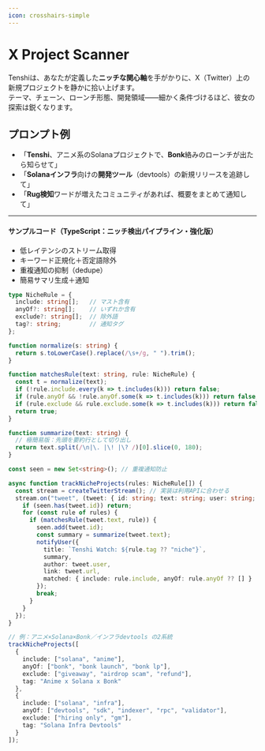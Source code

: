 ```yaml
---
icon: crosshairs-simple
---
```


# X Project Scanner

Tenshiは、あなたが定義した**ニッチな関心軸**を手がかりに、X（Twitter）上の新規プロジェクトを静かに拾い上げます。\
テーマ、チェーン、ローンチ形態、開発領域——細かく条件づけるほど、彼女の探索は鋭くなります。

## プロンプト例

* 「**Tenshi**、アニメ系のSolanaプロジェクトで、**Bonk**絡みのローンチが出たら知らせて」
* 「**Solanaインフラ**向けの**開発ツール**（devtools）の新規リリースを追跡して」
* 「**Rug検知**ワードが増えたコミュニティがあれば、概要をまとめて通知して」

***

#### サンプルコード（TypeScript：ニッチ検出パイプライン・強化版）

* 低レイテンシのストリーム取得
* キーワード正規化＋否定語除外
* 重複通知の抑制（dedupe）
* 簡易サマリ生成＋通知

```ts
type NicheRule = {
  include: string[];   // マスト含有
  anyOf?: string[];    // いずれか含有
  exclude?: string[];  // 除外語
  tag?: string;        // 通知タグ
};

function normalize(s: string) {
  return s.toLowerCase().replace(/\s+/g, " ").trim();
}

function matchesRule(text: string, rule: NicheRule) {
  const t = normalize(text);
  if (!rule.include.every(k => t.includes(k))) return false;
  if (rule.anyOf && !rule.anyOf.some(k => t.includes(k))) return false;
  if (rule.exclude && rule.exclude.some(k => t.includes(k))) return false;
  return true;
}

function summarize(text: string) {
  // 極簡易版：先頭を要約行として切り出し
  return text.split(/\n|\. |\! |\? /)[0].slice(0, 180);
}

const seen = new Set<string>(); // 重複通知防止

async function trackNicheProjects(rules: NicheRule[]) {
  const stream = createTwitterStream(); // 実装は利用APIに合わせる
  stream.on("tweet", (tweet: { id: string; text: string; user: string; url: string }) => {
    if (seen.has(tweet.id)) return;
    for (const rule of rules) {
      if (matchesRule(tweet.text, rule)) {
        seen.add(tweet.id);
        const summary = summarize(tweet.text);
        notifyUser({
          title: `Tenshi Watch: ${rule.tag ?? "niche"}`,
          summary,
          author: tweet.user,
          link: tweet.url,
          matched: { include: rule.include, anyOf: rule.anyOf ?? [] }
        });
        break;
      }
    }
  });
}

// 例：アニメ×Solana×Bonk／インフラdevtools の2系統
trackNicheProjects([
  {
    include: ["solana", "anime"],
    anyOf: ["bonk", "bonk launch", "bonk lp"],
    exclude: ["giveaway", "airdrop scam", "refund"],
    tag: "Anime x Solana x Bonk"
  },
  {
    include: ["solana", "infra"],
    anyOf: ["devtools", "sdk", "indexer", "rpc", "validator"],
    exclude: ["hiring only", "gm"],
    tag: "Solana Infra Devtools"
  }
]);
```
